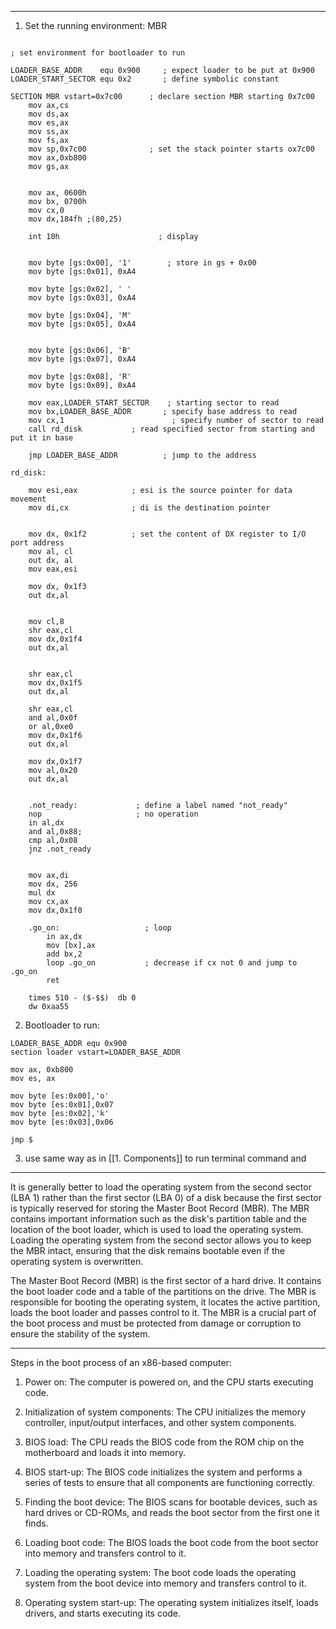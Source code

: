 
----
1. Set the running environment: MBR

```assembly

; set environment for bootloader to run

LOADER_BASE_ADDR	equ 0x900     ; expect loader to be put at 0x900
LOADER_START_SECTOR	equ 0x2       ; define symbolic constant	

SECTION MBR vstart=0x7c00      ; declare section MBR starting 0x7c00
	mov ax,cs
	mov ds,ax
	mov es,ax
	mov ss,ax
	mov fs,ax
	mov sp,0x7c00              ; set the stack pointer starts ox7c00 
	mov ax,0xb800
	mov gs,ax
	

	mov ax, 0600h
	mov bx, 0700h
	mov cx,0
	mov dx,184fh ;(80,25)
	
	int 10h                      ; display


	mov byte [gs:0x00], '1'        ; store in gs + 0x00
	mov byte [gs:0x01], 0xA4
	
	mov byte [gs:0x02], ' '
	mov byte [gs:0x03], 0xA4
	
	mov byte [gs:0x04], 'M'
	mov byte [gs:0x05], 0xA4
	
	
	mov byte [gs:0x06], 'B'
	mov byte [gs:0x07], 0xA4
	
	mov byte [gs:0x08], 'R'
	mov byte [gs:0x09], 0xA4
	
	mov eax,LOADER_START_SECTOR    ; starting sector to read 
	mov bx,LOADER_BASE_ADDR       ; specify base address to read		
	mov cx,1                        ; specify number of sector to read 					
	call rd_disk           ; read specified sector from starting and put it in base
	
	jmp LOADER_BASE_ADDR          ; jump to the address		

rd_disk:
	
	mov esi,eax		       ; esi is the source pointer for data movement
	mov di,cx		       ; di is the destination pointer 
	

	mov dx, 0x1f2          ; set the content of DX register to I/O port address
	mov al, cl
	out dx, al
	mov eax,esi

	mov dx, 0x1f3
	out dx,al
	

	mov cl,8
	shr eax,cl
	mov dx,0x1f4
	out dx,al
	

	shr eax,cl
	mov dx,0x1f5
	out dx,al
	
	shr eax,cl
	and al,0x0f
	or al,0xe0	
	mov dx,0x1f6
	out dx,al
	
	mov dx,0x1f7
	mov al,0x20
	out dx,al
	

	.not_ready:             ; define a label named "not_ready"
	nop                     ; no operation
	in al,dx
	and al,0x88; 
	cmp al,0x08
	jnz .not_ready
	

	mov ax,di
	mov dx, 256
	mul dx
	mov cx,ax
	mov dx,0x1f0
	
	.go_on:                   ; loop
		in ax,dx
		mov [bx],ax
		add bx,2
		loop .go_on           ; decrease if cx not 0 and jump to .go_on
		ret
	
	times 510 - ($-$$)	db 0
	dw 0xaa55
```


2. Bootloader to run:

```assembly
LOADER_BASE_ADDR equ 0x900
section loader vstart=LOADER_BASE_ADDR

mov ax, 0xb800
mov es, ax 

mov byte [es:0x00],'o'
mov byte [es:0x01],0x07
mov byte [es:0x02],'k'
mov byte [es:0x03],0x06

jmp $
```


3. use same way as in [[1. Components]] to run terminal command and 

----

It is generally better to load the operating system from the second sector (LBA 1) rather than the first sector (LBA 0) of a disk because the first sector is typically reserved for storing the Master Boot Record (MBR). The MBR contains important information such as the disk's partition table and the location of the boot loader, which is used to load the operating system. Loading the operating system from the second sector allows you to keep the MBR intact, ensuring that the disk remains bootable even if the operating system is overwritten.

The Master Boot Record (MBR) is the first sector of a hard drive. It contains the boot loader code and a table of the partitions on the drive. The MBR is responsible for booting the operating system, it locates the active partition, loads the boot loader and passes control to it. The MBR is a crucial part of the boot process and must be protected from damage or corruption to ensure the stability of the system.

---

Steps in the boot process of an x86-based computer:

1.  Power on: The computer is powered on, and the CPU starts executing code.
    
2.  Initialization of system components: The CPU initializes the memory controller, input/output interfaces, and other system components.
    
3.  BIOS load: The CPU reads the BIOS code from the ROM chip on the motherboard and loads it into memory.
    
4.  BIOS start-up: The BIOS code initializes the system and performs a series of tests to ensure that all components are functioning correctly.
    
5.  Finding the boot device: The BIOS scans for bootable devices, such as hard drives or CD-ROMs, and reads the boot sector from the first one it finds.
    
6.  Loading boot code: The BIOS loads the boot code from the boot sector into memory and transfers control to it.
    
7.  Loading the operating system: The boot code loads the operating system from the boot device into memory and transfers control to it.
    
8.  Operating system start-up: The operating system initializes itself, loads drivers, and starts executing its code.
